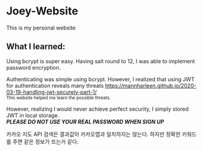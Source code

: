 # Joey-Website
This is my personal website

## What I learned:
  Using bcrypt is super easy. Having salt round to 12, I was able to implement password encryption.
  
Authenticating was simple using bcrypt. However, I realized that using JWT for authentication reveals many threats
https://mannharleen.github.io/2020-03-19-handling-jwt-securely-part-1/ <br>
<sub>This website helped me learn the possible threats.</sub>

However, realizing I would never achieve perfect security, I simply stored JWT in local storage.<br>
***PLEASE DO NOT USE YOUR REAL PASSWORD WHEN SIGN UP***

카카오 지도 API 검색은 결과값이 카카오맵과 일치하지는 않는다. 하지만 정확한 키워드를 주면 같은 정보가 뜨는거 같다.<br>
